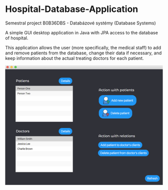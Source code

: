 # Hospital-Database-Application
Semestral project B0B36DBS - Databázové systémy (Database Systems)

A simple GUI desktop application in Java with JPA access to the database of hospital.

This application allows the user (more specifically, the medical staff) to add and remove patients from the database, change their data if necessary, and keep information about the actual treating doctors for each patient.

![img](mainview.png)
